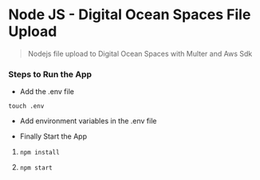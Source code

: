 # Node JS - Digital Ocean Spaces File Upload
> Nodejs file upload to Digital Ocean Spaces with Multer and Aws Sdk

### Steps to Run the App

- Add the .env file

`touch .env`

- Add environment variables in the .env file

- Finally Start the App

1. `npm install`

2. `npm start`
